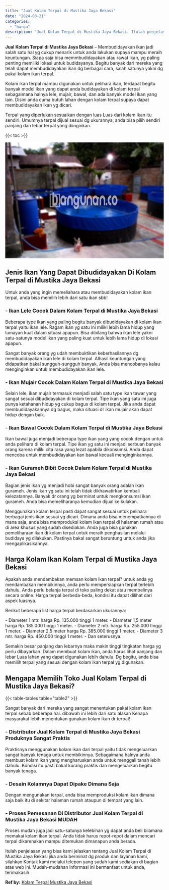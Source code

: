 ```yaml
---
title: "Jual Kolam Terpal di Mustika Jaya Bekasi"
date: "2024-08-21"
categories: 
  - "harga"
description: "Jual Kolam Terpal di Mustika Jaya Bekasi. Itulah penjelasan yang bisa kami jelaskan tentang Jual Kolam Terpal di Mustika Jaya Bekasi jika anda berminat dg pr..."
---
```


**Jual Kolam Terpal di Mustika Jaya Bekasi** – Membudidayakan ikan jadi salah satu hal yg cukup menarik untuk anda lakukan supaya mampu meraih keuntungan. Siapa saja bisa memmbudidayakan atau rawat ikan, yg paling penting memiliki lokasi untuk budidayanya. Begitu banyak dari mereka yang telah dapat membudidayakan ikan dg berbagai cara, salah satunya yakni dg pakai kolam ikan terpal.

Kolam ikan terpal mampu digunakan untuk pelihara ikan, terdapat begitu banyak model ikan yang dapat anda budidayakan di kolam terpal sebagaimana halnya lele, mujair, bawal, dan ada banyak model ikan yang lain. Disini anda cuma butuh lahan dengan kolam terpal supaya dapat membudidayakan ikan yg dicari.

Terpal yang diperlukan sesuaikan dengan luas Luas dari kolam ikan itu sendiri. Umumnya terpal dijual sesuai dg ukurannya, anda bisa pilih sendiri panjang dan lebar terpal yang diinginkan.

{{< toc >}}

![Jual Kolam Terpal di Mustika Jaya Bekasi](/images/jual-kolam-terpal-32.png)

## Jenis Ikan Yang Dapat Dibudidayakan Di Kolam Terpal di Mustika Jaya Bekasi

Untuk anda yang ingin memeliahara atau membudidayakan kolam ikan terpal, anda bisa memilih lebih dari satu ikan sbb!

### \- Ikan Lele Cocok Dalam Kolam Terpal di Mustika Jaya Bekasi

Beberapa type ikan yang paling begitu banyak dibudidayakan di kolam ikan terpal yaitu ikan lele. Ragam ikan yg satu ini miliki lebih lama hidup yang lumayan kuat dalam situasi apapun. Bisa dibilang bahwa ikan lele yakni satu-satunya model ikan yang paling kuat untuk lebih lama hidup di lokasi apapun.

Sangat banyak orang yg udah membuktikan keberhasilannya dg membudidayakan ikan lele di kolam terpal. Alhasil keuntungan yang didapatkan bakal sungguh-sungguh banyak. Anda bisa mencobanya kalau menginginkan untuk membudidayakan ikan lele.

### \- Ikan Mujair Cocok Dalam Kolam Terpal di Mustika Jaya Bekasi

Selain lele, ikan mujair termasuk menjadi salah satu type ikan tawar yang sangat sesuai dibudidayakan di kolam terpal. Tipe ikan yang satu ini juga punya ketahanan hidup yg cukup bagus di kolam terpal. Jika anda dapat membudidayakannya dg bagus, maka situasi dr ikan mujair akan dapat hidup dengan baik.

### \- Ikan Bawal Cocok Dalam Kolam Terpal di Mustika Jaya Bekasi

Ikan bawal juga menjadi beberapa type ikan yang yang cocok dengan untuk anda pelihara di kolam terpal. Tipe ikan yg satu ini menjadi serbuan banyak orang karena miliki cita rasa yang lezat apabila dikonsumsi. Anda dapat mencoba untuk membudidayakan kan bawal kecuali menginginkannya.

### \- Ikan Gurameh Bibit Cocok Dalam Kolam Terpal di Mustika Jaya Bekasi

Bagian jenis ikan yg menjadi hobi sangat banyak orang adalah ikan gurameh. Jenis ikan yg satu ini telah tidak dikhawatirkan kembali kelezatannya. Banyak dr orang yg berminat untuk mengkonsumsi ikan gurameh. Anda bisa memeliharanya kemudian dijual ke kulakan.

Menggunakan kolam terpal pasti dapat sangat sesuai untuk pelihara berbagai jenis ikan sesuai yg dicari. Dimana anda bisa menempatkannya di mana saja, anda bisa memproduksi kolam ikan terpal di halaman rumah atau di area khusus yang sudah disediakan. Anda juga bisa gunakan pemeliharaan ikan di kolam terpal untuk meraih penghasilan melalui budidaya yg dilakukan. Pastinya bakal sangat beruntung untuk anda jika mengaplikasikannya.

## Harga Kolam Ikan Kolam Terpal di Mustika Jaya Bekasi

Apakah anda mendambakan memsan kolam ikan terpal? untuk anda yg mendambakan membikinnya, anda perlu mempersiapkan terpal terlebih dahulu. Anda perlu belanja terpal di toko paling dekat atau membelinya secara online. Harga terpal berbeda-beda, kondisi itu dapat dilihat dari aspek luasnya.

Berikut beberapa list harga terpal berdasarkan ukurannya:

\- Diameter 1 mtr. harga Rp. 135.000 tinggi 1 meter. - Diameter 1,5 meter harga Rp. 185.000 tinggi 1 meter. - Diameter 2 mtr. harga Rp. 255.000 tinggi 1 meter. - Diameter 2,5 meter harga Rp. 385.000 tinggi 1 meter. - Diameter 3 mtr. harga Rp. 450.000 tinggi 1 meter. - Dan seterusnya.

Semakin besar panjang dan lebarnya maka makin tinggi tingkatan harga yg perlu dibayarkan. Dalam membuat kolam ikan, anda harus lihat panjang dan lebar Luas lahan yang dapat digunakan lebih dahulu. Dg begitu, anda bisa memilih terpal yang sesuai dengan kolam ikan terpal yg digunakan.

## Mengapa Memilih Toko Jual Kolam Terpal di Mustika Jaya Bekasi?

{{< table-tables table="table2" >}}

Sangat banyak dari mereka yang sangat menentukan pakai kolam ikan terpal sebab beberapa hal. dibawah ini lebih dari satu alasan Kenapa masyarakat lebih menentukan gunakan kolam ikan dr terpal!

### \- Distributor Jual Kolam Terpal di Mustika Jaya Bekasi Produknya Sangat Praktis

Praktisnya menggunakan kolam ikan dari terpal yaitu tidak mengeluarkan sangat banyak tenaga untuk membikinnya. Sebagaimana halnya anda membuat kolam ikan yang mengharuskan anda untuk menggali tanah lebih dahulu. Kondisi itu pasti bakal kurang praktis dan mengeluarkan begitu banyak tenaga.

### \- Desain Kolamnya Dapat Dipake Dimana Saja

Dengan mengunakan terpal, anda bisa memproduksi kolam ikan dimana saja baik itu di sekitar halaman rumah ataupun di tempat yang lain.

### \- Proses Pemesanan Di Distributor Jual Kolam Terpal di Mustika Jaya Bekasi MUDAH

Proses mudah juga jadi satu-satunya kelebihan yg dapat anda beli bilamana memakai kolam ikan terpal. Anda tidak harus repot-repot dalam mencari terpal dikarenakan mampu ditemukan dimanapun anda berada.

Itulah penjelasan yang bisa kami jelaskan tentang Jual Kolam Terpal di Mustika Jaya Bekasi jika anda berminat dg produk dan layanan kami, silahkan Kontak kami melalui telepon yang sudah kami sediakan di bagian atas web ini. Mudah-mudahan informasi ini bermanfaat untuk anda, terimakasih.

**Ref by:** [Kolam Terpal Mustika Jaya Bekasi](https://id.wikipedia.org/wiki/Kolam)
